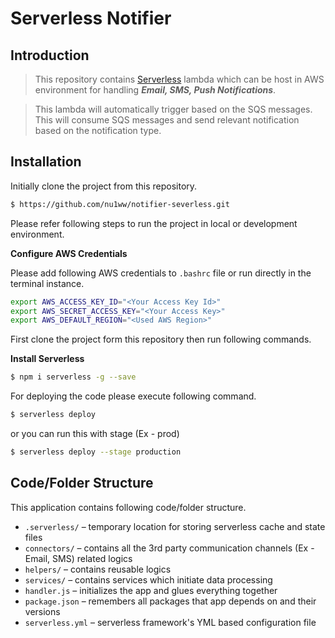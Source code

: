 # Serverless Notifier

## Introduction

> This repository contains [Serverless](https://www.serverless.com/) lambda which can be host in AWS environment for handling **_Email, SMS, Push Notifications_**. 

> This lambda will automatically trigger based on the SQS messages. This will consume SQS messages and send relevant notification based on the notification type.

## Installation

Initially clone the project from this repository.
```sh
$ https://github.com/nu1ww/notifier-severless.git
```

Please refer following steps to run the project in local or development environment.

**Configure AWS Credentials**

Please add following AWS credentials to `.bashrc` file or run directly in the terminal instance.
```sh
export AWS_ACCESS_KEY_ID="<Your Access Key Id>"
export AWS_SECRET_ACCESS_KEY="<Your Access Key>"
export AWS_DEFAULT_REGION="<Used AWS Region>"
```

First clone the project form this repository then run following commands.

**Install Serverless**
```sh
$ npm i serverless -g --save
```

For deploying the code please execute following command.
```sh
$ serverless deploy
```
or you can run this with stage (Ex - prod)
```sh
$ serverless deploy --stage production
```

## Code/Folder Structure
This application contains following code/folder structure.
* `.serverless/` – temporary location for storing serverless cache and state files
* `connectors/` – contains all the 3rd party communication channels (Ex - Email, SMS) related logics
* `helpers/` – contains reusable logics
* `services/` – contains services which initiate data processing
* `handler.js` – initializes the app and glues everything together
* `package.json` – remembers all packages that app depends on and their versions
* `serverless.yml` – serverless framework's YML based configuration file